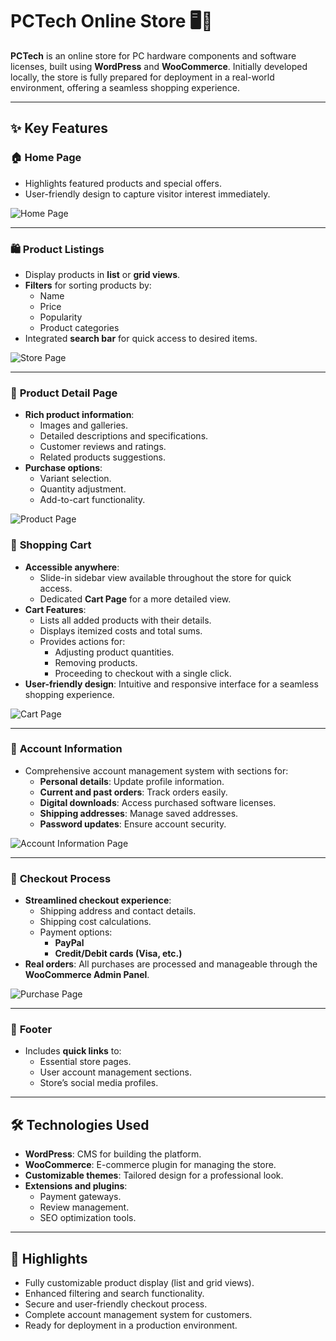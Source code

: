 # PCTech Online Store 🖥️🛒

**PCTech** is an online store for PC hardware components and software licenses, built using **WordPress** and **WooCommerce**. Initially developed locally, the store is fully prepared for deployment in a real-world environment, offering a seamless shopping experience.

---

## ✨ Key Features

### 🏠 **Home Page**
- Highlights featured products and special offers.
- User-friendly design to capture visitor interest immediately.

![Home Page](./Inicio.webp)

---

### 🛍️ **Product Listings**
- Display products in **list** or **grid views**.
- **Filters** for sorting products by:
  - Name
  - Price
  - Popularity
  - Product categories
- Integrated **search bar** for quick access to desired items.

![Store Page](./Tienda_2.png)

---

### 📄 **Product Detail Page**
- **Rich product information**:
  - Images and galleries.
  - Detailed descriptions and specifications.
  - Customer reviews and ratings.
  - Related products suggestions.
- **Purchase options**:
  - Variant selection.
  - Quantity adjustment.
  - Add-to-cart functionality.

![Product Page](./Producto.webp)

### 🛒 **Shopping Cart**
- **Accessible anywhere**: 
  - Slide-in sidebar view available throughout the store for quick access.
  - Dedicated **Cart Page** for a more detailed view.
- **Cart Features**:
  - Lists all added products with their details.
  - Displays itemized costs and total sums.
  - Provides actions for:
    - Adjusting product quantities.
    - Removing products.
    - Proceeding to checkout with a single click.
- **User-friendly design**: Intuitive and responsive interface for a seamless shopping experience.

![Cart Page](./Carrito.png)

---

### 👤 **Account Information**
- Comprehensive account management system with sections for:
  - **Personal details**: Update profile information.
  - **Current and past orders**: Track orders easily.
  - **Digital downloads**: Access purchased software licenses.
  - **Shipping addresses**: Manage saved addresses.
  - **Password updates**: Ensure account security.

![Account Information Page](./Mi_Cuenta.png)

---

### 🛒 **Checkout Process**
- **Streamlined checkout experience**:
  - Shipping address and contact details.
  - Shipping cost calculations.
  - Payment options:
    - **PayPal**
    - **Credit/Debit cards (Visa, etc.)**
- **Real orders**: All purchases are processed and manageable through the **WooCommerce Admin Panel**.

![Purchase Page](./Proceso_de_compra.png)

---

### 📑 **Footer**
- Includes **quick links** to:
  - Essential store pages.
  - User account management sections.
  - Store’s social media profiles.

---

## 🛠️ Technologies Used
- **WordPress**: CMS for building the platform.
- **WooCommerce**: E-commerce plugin for managing the store.
- **Customizable themes**: Tailored design for a professional look.
- **Extensions and plugins**:
  - Payment gateways.
  - Review management.
  - SEO optimization tools.

---

## 🌟 Highlights
- Fully customizable product display (list and grid views).
- Enhanced filtering and search functionality.
- Secure and user-friendly checkout process.
- Complete account management system for customers.
- Ready for deployment in a production environment.